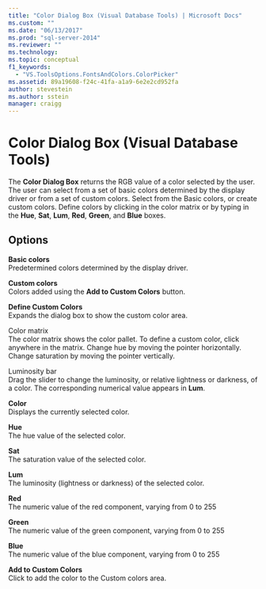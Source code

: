 ```yaml
---
title: "Color Dialog Box (Visual Database Tools) | Microsoft Docs"
ms.custom: ""
ms.date: "06/13/2017"
ms.prod: "sql-server-2014"
ms.reviewer: ""
ms.technology:
ms.topic: conceptual
f1_keywords: 
  - "VS.ToolsOptions.FontsAndColors.ColorPicker"
ms.assetid: 89a19608-f24c-41fa-a1a9-6e2e2cd952fa
author: stevestein
ms.author: sstein
manager: craigg
---
```

# Color Dialog Box (Visual Database Tools)
  The **Color Dialog Box** returns the RGB value of a color selected by the user. The user can select from a set of basic colors determined by the display driver or from a set of custom colors. Select from the Basic colors, or create custom colors. Define colors by clicking in the color matrix or by typing in the **Hue**, **Sat**, **Lum**, **Red**, **Green**, and **Blue** boxes.  
  
## Options  
 **Basic colors**  
 Predetermined colors determined by the display driver.  
  
 **Custom colors**  
 Colors added using the **Add to Custom Colors** button.  
  
 **Define Custom Colors**  
 Expands the dialog box to show the custom color area.  
  
 Color matrix  
 The color matrix shows the color pallet. To define a custom color, click anywhere in the matrix. Change hue by moving the pointer horizontally. Change saturation by moving the pointer vertically.  
  
 Luminosity bar  
 Drag the slider to change the luminosity, or relative lightness or darkness, of a color. The corresponding numerical value appears in **Lum**.  
  
 **Color**  
 Displays the currently selected color.  
  
 **Hue**  
 The hue value of the selected color.  
  
 **Sat**  
 The saturation value of the selected color.  
  
 **Lum**  
 The luminosity (lightness or darkness) of the selected color.  
  
 **Red**  
 The numeric value of the red component, varying from 0 to 255  
  
 **Green**  
 The numeric value of the green component, varying from 0 to 255  
  
 **Blue**  
 The numeric value of the blue component, varying from 0 to 255  
  
 **Add to Custom Colors**  
 Click to add the color to the Custom colors area.  
  
  
